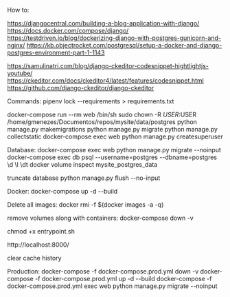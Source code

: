 How to:

https://djangocentral.com/building-a-blog-application-with-django/
https://docs.docker.com/compose/django/
https://testdriven.io/blog/dockerizing-django-with-postgres-gunicorn-and-nginx/
https://kb.objectrocket.com/postgresql/setup-a-docker-and-django-postgres-environment-part-1-1143

https://samulinatri.com/blog/django-ckeditor-codesnippet-hightlightjs-youtube/
https://ckeditor.com/docs/ckeditor4/latest/features/codesnippet.html
https://github.com/django-ckeditor/django-ckeditor

Commands:
pipenv lock --requirements > requirements.txt

docker-compose run --rm web /bin/sh
sudo chown -R $USER:$USER /home/gmenezes/Documentos/repos/mysite/data/postgres
python manage.py makemigrations
python manage.py migrate
python manage.py collectstatic
docker-compose exec web python manage.py createsuperuser

Database:
docker-compose exec web python manage.py migrate --noinput
docker-compose exec db psql --username=postgres --dbname=postgres
\d
\l
\dt
docker volume inspect mysite_postgres_data

truncate database
python manage.py flush --no-input


Docker:
docker-compose up -d --build

Delete all images:
docker rmi -f $(docker images -a -q)

remove volumes along with containers:
docker-compose down -v

chmod +x entrypoint.sh

http://localhost:8000/

clear cache history

Production:
docker-compose -f docker-compose.prod.yml down -v
docker-compose -f docker-compose.prod.yml up -d --build
docker-compose -f docker-compose.prod.yml exec web python manage.py migrate --noinput